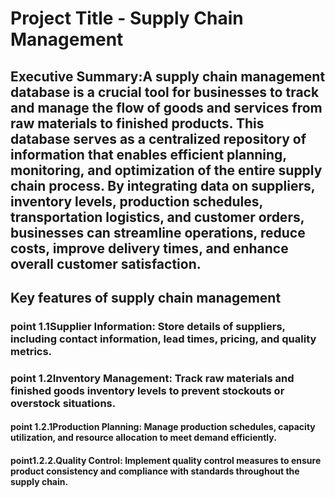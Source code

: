 # Project Title - Supply Chain Management

## Executive Summary:A supply chain management database is a crucial tool for businesses to track and manage the flow of goods and services from raw materials to finished products. This database serves as a centralized repository of information that enables efficient planning, monitoring, and optimization of the entire supply chain process. By integrating data on suppliers, inventory levels, production schedules, transportation logistics, and customer orders, businesses can streamline operations, reduce costs, improve delivery times, and enhance overall customer satisfaction.

## Key features of supply chain management

### point 1.1Supplier Information: Store details of suppliers, including contact information, lead times, pricing, and quality metrics.
### point 1.2Inventory Management: Track raw materials and finished goods inventory levels to prevent stockouts or overstock situations.
#### point 1.2.1Production Planning: Manage production schedules, capacity utilization, and resource allocation to meet demand efficiently.
#### point1.2.2.Quality Control: Implement quality control measures to ensure product consistency and compliance with standards throughout the supply chain.




